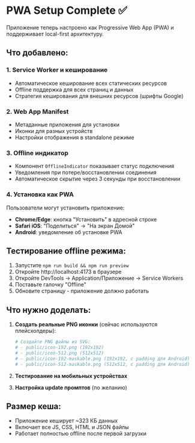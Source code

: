 # PWA Setup Complete ✅

Приложение теперь настроено как Progressive Web App (PWA) и поддерживает local-first архитектуру.

## Что добавлено:

### 1. Service Worker и кеширование
- Автоматическое кеширование всех статических ресурсов
- Offline поддержка для всех страниц и данных
- Стратегия кеширования для внешних ресурсов (шрифты Google)

### 2. Web App Manifest
- Метаданные приложения для установки
- Иконки для разных устройств
- Настройки отображения в standalone режиме

### 3. Offline индикатор
- Компонент `OfflineIndicator` показывает статус подключения
- Уведомления при потере/восстановлении соединения
- Автоматическое скрытие через 3 секунды при восстановлении

### 4. Установка как PWA
Пользователи могут установить приложение:
- **Chrome/Edge**: кнопка "Установить" в адресной строке
- **Safari iOS**: "Поделиться" → "На экран Домой"
- **Android**: уведомление об установке PWA

## Тестирование offline режима:

1. Запустите `npm run build && npm run preview`
2. Откройте http://localhost:4173 в браузере
3. Откройте DevTools → Application/Приложение → Service Workers
4. Поставьте галочку "Offline"
5. Обновите страницу - приложение должно работать

## Что нужно доделать:

1. **Создать реальные PNG иконки** (сейчас используются плейсхолдеры):
   ```bash
   # Создайте PNG файлы из SVG:
   # - public/icon-192.png (192x192)
   # - public/icon-512.png (512x512) 
   # - public/icon-192-maskable.png (192x192, с padding для Android)
   # - public/icon-512-maskable.png (512x512, с padding для Android)
   ```

2. **Тестирование на мобильных устройствах**
3. **Настройка update промптов** (по желанию)

## Размер кеша:
- Приложение кеширует ~323 КБ данных
- Включает все JS, CSS, HTML и JSON файлы
- Работает полностью offline после первой загрузки